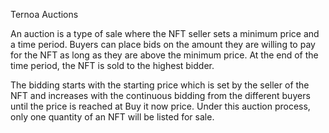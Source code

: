 Ternoa Auctions

An auction is a type of sale where the NFT seller sets a minimum price and a time period. Buyers can place bids on the amount they are willing to pay for the NFT as long as they are above the minimum price. At the end of the time period, the NFT is sold to the highest bidder.

The bidding starts with the starting price which is set by the seller of the NFT and increases with the continuous bidding from the different buyers until the price is reached at Buy it now price.
Under this auction process, only one quantity of an NFT will be listed for sale.